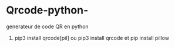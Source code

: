 # Qrcode-python-
generateur de code QR en python
1. pip3 install qrcode[pil]
ou
pip3 install qrcode et pip install pillow
